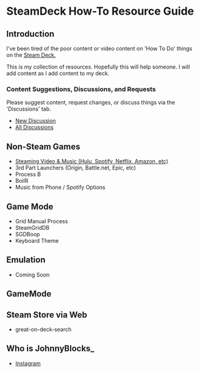 # SteamDeck How-To Resource Guide

## Introduction
I've been tired of the poor content or video content on 'How To Do' things on the [Steam Deck.](https://store.steampowered.com/steamdeck)

This is my collection of resources.  Hopefully this will help someone.
I will add content as I add content to my deck.  

### Content Suggestions, Discussions, and Requests
Please suggest content, request changes, or discuss things via the 'Discussions' tab.  
- [New Discussion](https://github.com/JohnnyBlocks/SteamDeck/discussions/new)
- [All Discussions](https://github.com/JohnnyBlocks/SteamDeck/discussions)

## Non-Steam Games
- [Steaming Video & Music (Hulu, Spotify, Netflix, Amazon, etc)](streaming.md)
- 3rd Part Launchers (Origin, Battle.net, Epic, etc)
- Process B
- BoilR
- Music from Phone / Spotify Options

## Game Mode
- Grid Manual Process
- SteamGridDB
- SGDBoop
- Keyboard Theme

## Emulation
- Coming Soon

## GameMode 

## Steam Store via Web
- great-on-deck-search 

## Who is JohnnyBlocks_
- [Instagram](https://instagram.com/JohnnyBlocks_)
